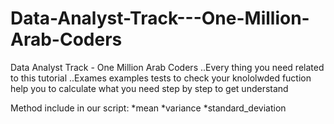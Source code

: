 # Data-Analyst-Track---One-Million-Arab-Coders
Data Analyst Track - One Million Arab Coders ..Every thing you need related to this tutorial ..Exames examples tests to check your knololwded fuction help you to calculate what you need step by step to get understand 

Method include in our script:
*mean
*variance
*standard_deviation
